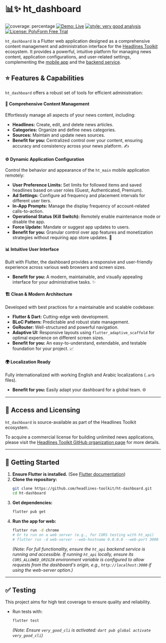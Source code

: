 # 📊✨ ht_dashboard

![coverage: percentage](https://img.shields.io/badge/coverage-XX-green)
[![Demo: Live](https://img.shields.io/badge/Demo-Live-orange)](https://headlines-toolkit.github.io/ht-dashboard/)
[![style: very good analysis](https://img.shields.io/badge/style-very_good_analysis-B22C89.svg)](https://pub.dev/packages/very_good_analysis)
[![License: PolyForm Free Trial](https://img.shields.io/badge/License-PolyForm%20Free%20Trial-blue)](https://polyformproject.org/licenses/free-trial/1.0.0)

`ht_dashboard` is a Flutter web application designed as a comprehensive content management and administration interface for the [Headlines Toolkit](https://github.com/headlines-toolkit) ecosystem. It provides a powerful, intuitive platform for managing news content, application configurations, and user-related settings, complementing the [mobile app](https://github.com/headlines-toolkit/ht-main) and the [backend service](https://github.com/headlines-toolkit/ht-api).

## ⭐ Features & Capabilities

`ht_dashboard` offers a robust set of tools for efficient administration:

#### 📰 **Comprehensive Content Management**
Effortlessly manage all aspects of your news content, including:
*   **Headlines:** Create, edit, and delete news articles.
*   **Categories:** Organize and define news categories.
*   **Sources:** Maintain and update news sources.
*   **Benefit for you:** Centralized control over your content, ensuring accuracy and consistency across your news platform. ✍️

#### ⚙️ **Dynamic Application Configuration**
Control the behavior and appearance of the `ht_main` mobile application remotely:
*   **User Preference Limits:** Set limits for followed items and saved headlines
    based on user roles (Guest, Authenticated, Premium).
*   **Ad Settings:** Configure ad frequency and placement intervals for
    different user tiers.
*   **In-App Prompts:** Manage the display frequency of account-related
    calls-to-action.
*   **Operational Status (Kill Switch):** Remotely enable maintenance mode or
    disable the app.
*   **Force Update:** Mandate or suggest app updates to users.
*   **Benefit for you:** Granular control over app features and monetization
    strategies without requiring app store updates. 🚀

#### 📊 **Intuitive User Interface**
Built with Flutter, the dashboard provides a responsive and user-friendly
experience across various web browsers and screen sizes.
*   **Benefit for you:** A modern, maintainable, and visually appealing
    interface for your administrative tasks. ✨

#### 🏗️ **Clean & Modern Architecture**
Developed with best practices for a maintainable and scalable codebase:
*   **Flutter & Dart:** Cutting-edge web development.
*   **BLoC Pattern:** Predictable and robust state management.
*   **GoRouter:** Well-structured and powerful navigation.
*   **Adaptive UI:** Responsive layouts using `flutter_adaptive_scaffold` for
    optimal experience on different screen sizes.
*   **Benefit for you:** An easy-to-understand, extendable, and testable
    foundation for your project. 📈

#### 🌍 **Localization Ready**
Fully internationalized with working English and Arabic localizations (`.arb` files).
*   **Benefit for you:** Easily adapt your dashboard for a global team. 🌐

---

## 🔑 Access and Licensing

`ht_dashboard` is source-available as part of the Headlines Toolkit ecosystem.

To acquire a commercial license for building unlimited news applications, please visit 
the [Headlines Toolkit GitHub organization page](https://github.com/headlines-toolkit)
for more details.

---

## 🚀 Getting Started

1.  **Ensure Flutter is installed.** (See [Flutter documentation](https://flutter.dev/docs/get-started/install))
2.  **Clone the repository:**
    ```bash
    git clone https://github.com/headlines-toolkit/ht-dashboard.git
    cd ht-dashboard
    ```
3.  **Get dependencies:**
    ```bash
    flutter pub get
    ```
4.  **Run the app for web:**
    ```bash
    flutter run -d chrome
    # Or to run on a web server (e.g., for CORS testing with ht_api)
    # flutter run -d web-server --web-hostname 0.0.0.0 --web-port 3000
    ```
    *(Note: For full functionality, ensure the `ht_api` backend service is running and accessible. If running `ht_api` locally, ensure its `CORS_ALLOWED_ORIGIN` environment variable is configured to allow requests from the dashboard's origin, e.g., `http://localhost:3000` if using the web-server option.)*

---

## ✅ Testing

This project aims for high test coverage to ensure quality and reliability.

*   Run tests with:
    ```bash
    flutter test
    ```
    *(Note: Ensure `very_good_cli` is activated: `dart pub global activate very_good_cli`)*
